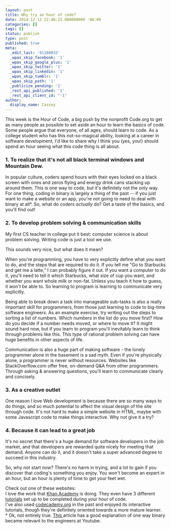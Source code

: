 ```yaml
---
layout: post
title: Why try an hour of code?
date: 2014-12-12 22:48:23.000000000 -08:00
categories: []
tags: []
status: publish
type: post
published: true
meta:
  _edit_last: '61168032'
  _wpas_skip_facebook: '1'
  _wpas_skip_google_plus: '1'
  _wpas_skip_twitter: '1'
  _wpas_skip_linkedin: '1'
  _wpas_skip_tumblr: '1'
  _wpas_skip_path: '1'
  _publicize_pending: '1'
  _rest_api_published: '1'
  _rest_api_client_id: "-1"
author:
  display_name: Cassey
---
```

<p>This week is the Hour of Code, a big push by the nonprofit Code.org to get as many people as possible to set aside an hour to learn the basics of code. Some people argue that everyone, of all ages, should learn to code. As a college student who has this not-so-magical ability, looking at a career in software development, I'd like to share why I think you (yes, you!) should spend an hour seeing what this code thing is all about.</p>

### 1. To realize that it's not all black terminal windows and Mountain Dew.

In popular culture, coders spend hours with their eyes locked on a black screen with ones and zeros flying and energy drink cans stacking up around them. This is one way to code, but it's definitely not the only way. For one thing, coding in binary is largely a thing of the past -- if you just want to make a website or an app, you're not going to need to deal with binary at all*. So, what do coders *actually* do? Get a taste of the basics, and you'll find out!

### 2. To develop problem solving &amp; communication skills

My first CS teacher in college put it best: computer science is about problem solving. Writing code is just a tool we use.
<p>This sounds very nice, but what does it mean?</p>
<p>When you're programming, you have to very explicitly define what you want to do, and the steps that are required to do it. If you tell me "Go to Starbucks and get me a latte," I can probably figure it out. If you want a computer to do it, you'll need to tell it which Starbucks, what size of cup you want, and whether you want whole milk or non-fat. Unless you teach it how to guess, it won't be able to. So learning to program is learning to communicate very explicitly.</p>
<p>Being able to break down a task into manageable sub-tasks is also a really important skill for programmers, from those just learning to code to big-time software engineers. As an example exercise, try writing out the steps to sorting a list of numbers. Which numbers in the list do you move first? How do you decide if a number needs moved, or where to move it? It might sound hard now, but if you learn to program you'll inevitably learn to think through problems like this. This type of rational problem solving can have huge benefits in other aspects of life.</p>
<p>Communication is also a huge part of making software - the lonely programmer alone in the basement is a sad myth. Even if you're physically alone, a programmer is never without resources. Websites like StackOverflow.com offer free, on-demand Q&amp;A from other programmers. Through asking &amp; answering questions, you'll learn to communicate clearly and concisely.</p>

### 3. As a creative outlet

One reason I love Web development is because there are so many ways to do things, and so much potential to affect the visual design of the site through code. It's not hard to make a simple website in HTML, maybe with some Javascript code to make things interactive. Why not give it a try?

### 4. Because it can lead to a great job

It's no secret that there's a huge demand for software developers in the job market, and that developers are rewarded quite nicely for meeting that demand. Anyone can do it, and it doesn't take a super advanced degree to succeed in this industry.

<p>So, why not start now? There's no harm in trying, and a lot to gain if you discover that coding's something you enjoy. You won't become an expert in an hour, but an hour is plenty of time to get your feet wet.</p>
<p>Check out one of these websites:<br />
I love the work that <a title="Khan Academy" href="http://www.KhanAcademy.org/Computing" target="_blank">Khan Academy</a> is doing. They even have 3 different <a title="tutorials" href="http://www.khanacademy.org/hourofcode" target="_blank">tutorials</a> set up to be completed during your hour of code.<br />
I've also used <a title="Codecademy" href="http://www.codecademy.com" target="_blank">codecademy.org</a> in the past and enjoyed its interactive tutorials, though they're definitely oriented towards a more mature learner.<br />
* Ok, not entirely true. <a title="This" href="http://www.vox.com/2014/12/3/7326945/gangnam-style-got-so-many-views-that-it-nearly-broke-youtube" target="_blank">This </a>article has a good explanation of one way binary became relevant to the engineers at Youtube.</p>
